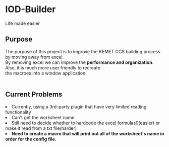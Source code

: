 # IOD-Builder
Life made easier

<h2>Purpose</h2>
The purpose of this project is to improve the KEMET CCS building process by moving away from excel.<br/>
By removing excel we can improve the <b>performance and organization</b>. Also, it is much more user friendly to recreate <br/>
the macroes into a window application.<br/>
<br/>
<h2>Current Problems</h2>
<ui>
<li>Currently, using a 3rd-party plugin that have very limited reading functionality
<li>Can't get the worksheet name</li>
<li>Still need to decide whether to hardcode the excel formulas0(easier) or make it read from a txt file(harder)</li>
<li><b>Need to create a macro that will print out all of the worksheet's name in order for the config file.</b></li>
</ui>
